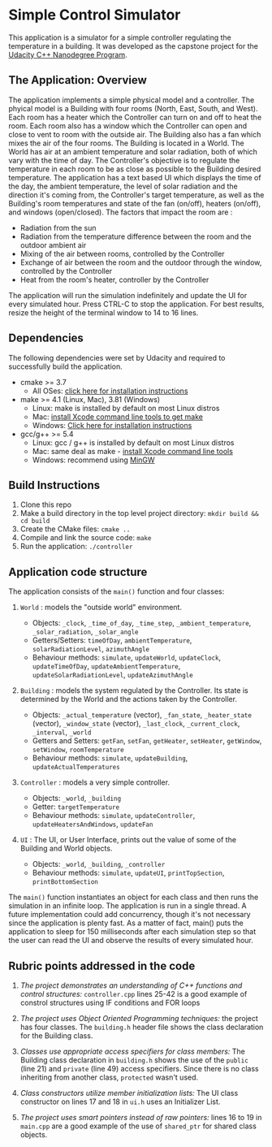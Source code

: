 # Simple Control Simulator

This application is a simulator for a simple controller regulating the temperature in a building. It was developed as the capstone project for the [Udacity C++ Nanodegree Program](https://www.udacity.com/course/c-plus-plus-nanodegree--nd213).

## The Application: Overview
The application implements a simple physical model and a controller. The phyical model is a Building with four rooms (North, East, South, and West). Each room has a heater which the Controller can turn on and off to heat the room. Each room also has a window which the Controller can open and close to vent to room with the outside air. The Building also has a fan which mixes the air of the four rooms. The Building is located in a World. The World has air at an ambient temperature and solar radiation, both of which vary with the time of day. The Controller's objective is to regulate the temperature in each room to be as close as possible to the Building desired temperature. The application has a text based UI which displays the time of the day, the ambient temperature, the level of solar radiation and the direction it's coming from, the Controller's target temperature, as well as the Building's room temperatures and state of the fan (on/off), heaters (on/off), and windows (open/closed).
The factors that impact the room are :

* Radiation from the sun
* Radiation from the temperature difference between the room and the outdoor ambient air
* Mixing of the air between rooms, controlled by the Controller
* Exchange of air between the room and the outdoor through the window, controlled by the Controller
* Heat from the room's heater, controller by the Controller

The application will run the simulation indefinitely and update the UI for every simulated hour. Press CTRL-C to stop the application. For best results, resize the height of the terminal window to 14 to 16 lines.

## Dependencies

The following dependencies were set by Udacity and required to successfully build the application.
* cmake >= 3.7
  * All OSes: [click here for installation instructions](https://cmake.org/install/)
* make >= 4.1 (Linux, Mac), 3.81 (Windows)
  * Linux: make is installed by default on most Linux distros
  * Mac: [install Xcode command line tools to get make](https://developer.apple.com/xcode/features/)
  * Windows: [Click here for installation instructions](http://gnuwin32.sourceforge.net/packages/make.htm)
* gcc/g++ >= 5.4
  * Linux: gcc / g++ is installed by default on most Linux distros
  * Mac: same deal as make - [install Xcode command line tools](https://developer.apple.com/xcode/features/)
  * Windows: recommend using [MinGW](http://www.mingw.org/)

## Build Instructions

1. Clone this repo
1. Make a build directory in the top level project directory: `mkdir build && cd build`
1. Create the CMake files: `cmake ..`
1. Compile and link the source code: `make`
1. Run the application: `./controller`

## Application code structure

The application consists of the `main()` function and four classes:

1. `World` : models the "outside world" environment. 

    * Objects: `_clock`, `_time_of_day`, `_time_step`, `_ambient_temperature`, `_solar_radiation`, `_solar_angle`
    * Getters/Setters: `timeOfDay`, `ambientTemperature`, `solarRadiationLevel`, `azimuthAngle`
    * Behaviour methods: `simulate`, `updateWorld`, `updateClock`, `updateTimeOfDay`, `updateAmbientTemperature`, `updateSolarRadiationLevel`, `updateAzimuthAngle`

1. `Building` : models the system regulated by the Controller. Its state is determined by the World and the actions taken by the Controller.
    * Objects: `_actual_temperature` (vector), `_fan_state`, `_heater_state` (vector), `_window_state` (vector), `_last_clock`, `_current_clock`, `_interval`, `_world`
    * Getters and Setters: `getFan`, `setFan`, `getHeater`, `setHeater`, `getWindow`, `setWindow`, `roomTemperature`
    * Behaviour methods: `simulate`, `updateBuilding`, `updateActualTemperatures`

1. `Controller` : models a very simple controller.
    * Objects: `_world`, `_building`
    * Getter: `targetTemperature`
    * Behaviour methods: `simulate`, `updateController`, `updateHeatersAndWindows`, `updateFan`

1. `UI` : The UI, or User Interface, prints out the value of some of the Building and World objects.
    * Objects: `_world`, `_building`, `_controller`
    * Behaviour methods: `simulate`, `updateUI`, `printTopSection`, `printBottomSection`

The `main()` function instantiates an object for each class and then runs the simulation in an infinite loop. The application is run in a single thread. A future implementation could add concurrency, though it's not necessary since the application is plenty fast. As a matter of fact, main() puts the application to sleep for 150 milliseconds after each simulation step so that the user can read the UI and observe the results of every simulated hour.

## Rubric points addressed in the code

1. *The project demonstrates an understanding of C++ functions and control structures:* `controller.cpp` lines 25-42 is a good example of constrol structures using IF conditions and FOR loops

1. *The project uses Object Oriented Programming techniques:* the project has four classes. The `building.h` header file shows the class declaration for the Building class.

1. *Classes use appropriate access specifiers for class members:* The Building class declaration in `building.h` shows the use of the `public` (line 21) and `private` (line 49) access specifiers. Since there is no class inheriting from another class, `protected` wasn't used.

1. *Class constructors utilize member initialization lists:* The UI class constructor on lines 17 and 18 in `ui.h` uses an Initializer List.

1. *The project uses smart pointers instead of raw pointers:* lines 16 to 19 in `main.cpp` are a good example of the use of `shared_ptr` for shared class objects.